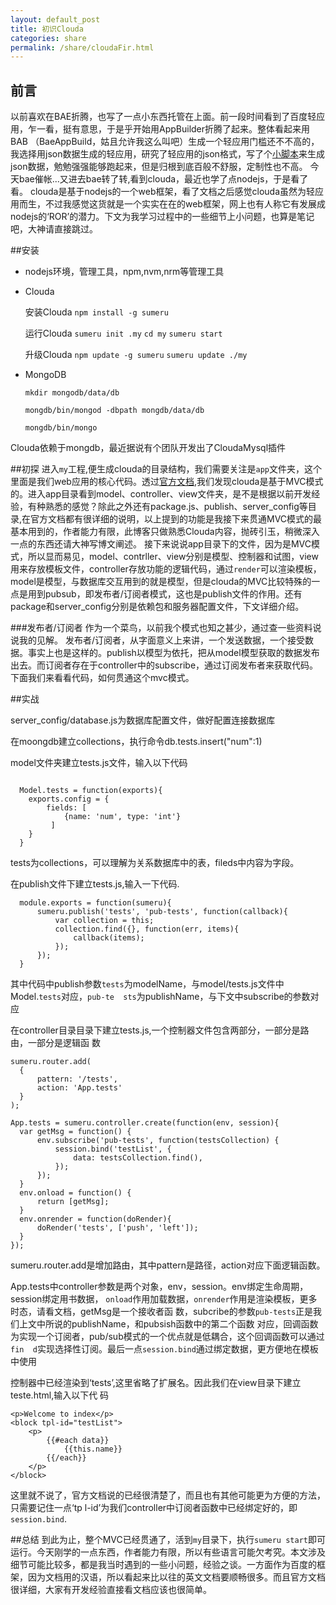 ```yaml
---
layout: default_post
title: 初识Clouda 
categories: share
permalink: /share/cloudaFir.html
---
```


前言
----

以前喜欢在BAE折腾，也写了一点小东西托管在上面。前一段时间看到了百度轻应用，乍一看，挺有意思，于是乎开始用AppBuilder折腾了起来。整体看起来用BAB
（BaeAppBuild，姑且允许我这么叫吧）生成一个轻应用门槛还不不高的，我选择用json数据生成的轻应用，研究了轻应用的json格式，写了个[小脚本](https://github.com/banama/BaeAppBuilder)来生成json数据，勉勉强强能够跑起来，但是归根到底百般不舒服，定制性也不高。
今天bae催帐...又进去bae转了转,看到clouda，最近也学了点nodejs，于是看了看。
clouda是基于nodejs的一个web框架，看了文档之后感觉clouda虽然为轻应用而生，不过我感觉这货就是一个实实在在的web框架，网上也有人称它有发展成nodejs的‘ROR’的潜力。下文为我学习过程中的一些细节上小问题，也算是笔记吧，大神请直接跳过。


##安装
* nodejs环境，管理工具，npm,nvm,nrm等管理工具
* Clouda

  安装Clouda `npm install -g sumeru`

  运行Clouda `sumeru init .my` 
  `cd my`  `sumeru start`  

  升级Clouda  `npm update -g sumeru`
  `sumeru update ./my`
* MongoDB
  
  `mkdir mongodb/data/db`
  
  `mongdb/bin/mongod -dbpath mongdb/data/db`
  
  `mongdb/bin/mongo`

Clouda依赖于mongdb，最近据说有个团队开发出了CloudaMysql插件

##初探
进入`my`工程,便生成clouda的目录结构，我们需要关注是`app`文件夹，这个里面是我们web应用的核心代码。透过[官方文档](http://cloudajs.org/docs),我们发现clouda是基于MVC模式的。进入app目录看到model、controller、view文件夹，是不是根据以前开发经验，有种熟悉的感觉？除此之外还有package.js、publish、server_config等目录,在官方文档都有很详细的说明，以上提到的功能是我接下来贯通MVC模式的最基本用到的，作者能力有限，此博客只做熟悉Clouda内容，抛砖引玉，稍微深入一点的东西还请大神写博文阐述。
接下来说说app目录下的文件，因为是MVC模式，所以显而易见，model、contrller、view分别是模型、控制器和试图，view用来存放模板文件，controller存放功能的逻辑代码，通过`render`可以渲染模板，model是模型，与数据库交互用到的就是模型，但是clouda的MVC比较特殊的一点是用到pubsub，即发布者/订阅者模式，这也是publish文件的作用。还有package和server_config分别是依赖包和服务器配置文件，下文详细介绍。

###发布者/订阅者
作为一个菜鸟，以前我个模式也知之甚少，通过查一些资料说说我的见解。
发布者/订阅者，从字面意义上来讲，一个发送数据，一个接受数据。事实上也是这样的。publish以模型为依托，把从model模型获取的数据发布出去。而订阅者存在于controller中的subscribe，通过订阅发布者来获取代码。下面我们来看看代码，如何贯通这个mvc模式。

##实战

server_config/database.js为数据库配置文件，做好配置连接数据库

在moongdb建立collections，执行命令db.tests.insert("num":1)

model文件夹建立tests.js文件，输入以下代码

<pre><code>
  Model.tests = function(exports){
    exports.config = {
      	fields: [
    	   	{name: 'num', type: 'int'}
    	 ]
    }
  }
</code></pre>

tests为collections，可以理解为关系数据库中的表，fileds中内容为字段。

在publish文件下建立tests.js,输入一下代码.  

```
  module.exports = function(sumeru){
      sumeru.publish('tests', 'pub-tests', function(callback){
          var collection = this;
          collection.find({}, function(err, items){
              callback(items);
          });
      });           
  }
```
其中代码中publish参数`tests`为modelName，与model/tests.js文件中Model.`tests`对应，`pub-te  sts`为publishName，与下文中subscribe的参数对应


在controller目录目录下建立tests.js,一个控制器文件包含两部分，一部分是路由，一部分是逻辑函  数
  ```
  sumeru.router.add(
  	{
  		pattern: '/tests',
  		action: 'App.tests'
  	}
  );
  
  App.tests = sumeru.controller.create(function(env, session){
  	var getMsg = function() {
  		env.subscribe('pub-tests', function(testsCollection) {
			session.bind('testList', {
				data: testsCollection.find(),
			});
  		});
	}
  	env.onload = function() {
		return [getMsg];
  	}
  	env.onrender = function(doRender){
		doRender('tests', ['push', 'left']);
	}
  });

  ```
sumeru.router.add是增加路由，其中pattern是路径，action对应下面逻辑函数。

App.tests中controller参数是两个对象，env，session。env绑定生命周期，session绑定用书数据，  `onload`作用加载数据，`onrender`作用是渲染模板，更多时态，请看文档，getMsg是一个接收者函   数，subcribe的参数`pub-tests`正是我们上文中所说的publishName，和pubsish函数中的第二个函数  对应，回调函数为实现一个订阅者，pub/sub模式的一个优点就是低耦合，这个回调函数可以通过`fin  d`实现选择性订阅。最后一点`session.bind`通过绑定数据，更方便地在模板中使用

控制器中已经渲染到‘tests’,这里省略了扩展名。因此我们在view目录下建立teste.html,输入以下代  码
  ```
  <p>Welcome to index</p>
  <block tpl-id="testList">
      <p> 
          {{#each data}}
              {{this.name}}
          {{/each}}           
      </p>
  </block>
  ```
这里就不说了，官方文档说的已经很清楚了，而且也有其他可能更为方便的方法，只需要记住一点‘tp  l-id’为我们controller中订阅者函数中已经绑定好的，即`session.bind`.


##总结
到此为止，整个MVC已经贯通了，活到`my`目录下，执行`sumeru start`即可运行。今天刚学的一点东西，作者能力有限，所以有些语言可能欠考究。本文涉及细节可能比较多，都是我当时遇到的一些小问题，经验之谈。一方面作为百度的框架，因为文档用的汉语，所以看起来比以往的英文文档要顺畅很多。而且官方文档很详细，大家有开发经验直接看文档应该也很简单。












































